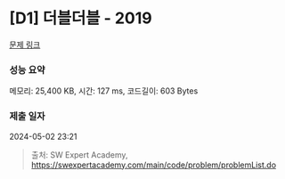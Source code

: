 # [D1] 더블더블 - 2019 

[문제 링크](https://swexpertacademy.com/main/code/problem/problemDetail.do?contestProbId=AV5QDEX6AqwDFAUq) 

### 성능 요약

메모리: 25,400 KB, 시간: 127 ms, 코드길이: 603 Bytes

### 제출 일자

2024-05-02 23:21



> 출처: SW Expert Academy, https://swexpertacademy.com/main/code/problem/problemList.do